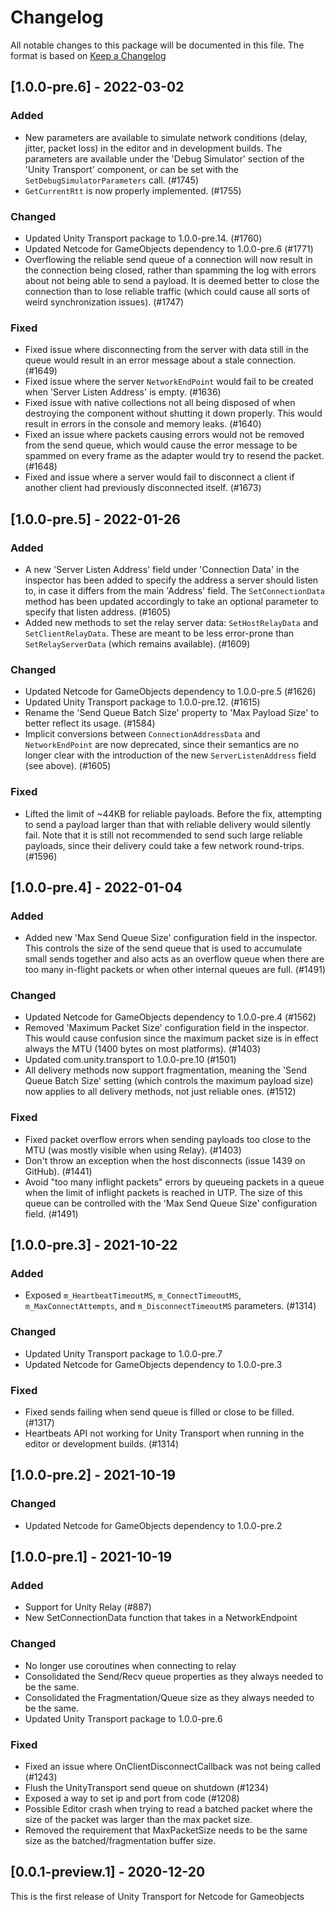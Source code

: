 # Changelog

All notable changes to this package will be documented in this file. The format is based on [Keep a Changelog](http://keepachangelog.com/en/1.0.0/)

## [1.0.0-pre.6] - 2022-03-02

### Added

- New parameters are available to simulate network conditions (delay, jitter, packet loss) in the editor and in development builds. The parameters are available under the 'Debug Simulator' section of the 'Unity Transport' component, or can be set with the `SetDebugSimulatorParameters` call. (#1745)
- `GetCurrentRtt` is now properly implemented. (#1755)

### Changed

- Updated Unity Transport package to 1.0.0-pre.14. (#1760)
- Updated Netcode for GameObjects dependency to 1.0.0-pre.6 (#1771)
- Overflowing the reliable send queue of a connection will now result in the connection being closed, rather than spamming the log with errors about not being able to send a payload. It is deemed better to close the connection than to lose reliable traffic (which could cause all sorts of weird synchronization issues). (#1747)

### Fixed

- Fixed issue where disconnecting from the server with data still in the queue would result in an error message about a stale connection. (#1649)
- Fixed issue where the server `NetworkEndPoint` would fail to be created when 'Server Listen Address' is empty. (#1636)
- Fixed issue with native collections not all being disposed of when destroying the component without shutting it down properly. This would result in errors in the console and memory leaks. (#1640)
- Fixed an issue where packets causing errors would not be removed from the send queue, which would cause the error message to be spammed on every frame as the adapter would try to resend the packet. (#1648)
- Fixed and issue where a server would fail to disconnect a client if another client had previously disconnected itself. (#1673)

## [1.0.0-pre.5] - 2022-01-26

### Added

- A new 'Server Listen Address' field under 'Connection Data' in the inspector has been added to specify the address a server should listen to, in case it differs from the main 'Address' field. The `SetConnectionData` method has been updated accordingly to take an optional parameter to specify that listen address. (#1605)
- Added new methods to set the relay server data: `SetHostRelayData` and `SetClientRelayData`. These are meant to be less error-prone than `SetRelayServerData` (which remains available). (#1609)

### Changed

- Updated Netcode for GameObjects dependency to 1.0.0-pre.5 (#1626)
- Updated Unity Transport package to 1.0.0-pre.12. (#1615)
- Rename the 'Send Queue Batch Size' property to 'Max Payload Size' to better reflect its usage. (#1584)
- Implicit conversions between `ConnectionAddressData` and `NetworkEndPoint` are now deprecated, since their semantics are no longer clear with the introduction of the new `ServerListenAddress` field (see above). (#1605)

### Fixed

- Lifted the limit of ~44KB for reliable payloads. Before the fix, attempting to send a payload larger than that with reliable delivery would silently fail. Note that it is still not recommended to send such large reliable payloads, since their delivery could take a few network round-trips. (#1596)

## [1.0.0-pre.4] - 2022-01-04

### Added

- Added new 'Max Send Queue Size' configuration field in the inspector. This controls the size of the send queue that is used to accumulate small sends together and also acts as an overflow queue when there are too many in-flight packets or when other internal queues are full. (#1491)

### Changed

- Updated Netcode for GameObjects dependency to 1.0.0-pre.4 (#1562)
- Removed 'Maximum Packet Size' configuration field in the inspector. This would cause confusion since the maximum packet size is in effect always the MTU (1400 bytes on most platforms). (#1403)
- Updated com.unity.transport to 1.0.0-pre.10 (#1501)
- All delivery methods now support fragmentation, meaning the 'Send Queue Batch Size' setting (which controls the maximum payload size) now applies to all delivery methods, not just reliable ones. (#1512)

### Fixed

- Fixed packet overflow errors when sending payloads too close to the MTU (was mostly visible when using Relay). (#1403)
- Don't throw an exception when the host disconnects (issue 1439 on GitHub). (#1441)
- Avoid "too many inflight packets" errors by queueing packets in a queue when the limit of inflight packets is reached in UTP. The size of this queue can be controlled with the 'Max Send Queue Size' configuration field. (#1491)

## [1.0.0-pre.3] - 2021-10-22

### Added 

- Exposed `m_HeartbeatTimeoutMS`, `m_ConnectTimeoutMS`, `m_MaxConnectAttempts`, and `m_DisconnectTimeoutMS` parameters. (#1314)

### Changed

- Updated Unity Transport package to 1.0.0-pre.7
- Updated Netcode for GameObjects dependency to 1.0.0-pre.3

### Fixed

- Fixed sends failing when send queue is filled or close to be filled. (#1317)
- Heartbeats API not working for Unity Transport when running in the editor or development builds. (#1314)

## [1.0.0-pre.2] - 2021-10-19

### Changed

- Updated Netcode for GameObjects dependency to 1.0.0-pre.2

## [1.0.0-pre.1] - 2021-10-19

### Added

- Support for Unity Relay (#887)
- New SetConnectionData function that takes in a NetworkEndpoint

### Changed 

- No longer use coroutines when connecting to relay
- Consolidated the Send/Recv queue properties as they always needed to be the same.
- Consolidated the Fragmentation/Queue size as they always needed to be the same.
- Updated Unity Transport package to 1.0.0-pre.6

### Fixed

- Fixed an issue where OnClientDisconnectCallback was not being called (#1243)
- Flush the UnityTransport send queue on shutdown (#1234)
- Exposed a way to set ip and port from code (#1208)
- Possible Editor crash when trying to read a batched packet where the size of the packet was larger than the max packet size.
- Removed the requirement that MaxPacketSize needs to be the same size as the batched/fragmentation buffer size.

## [0.0.1-preview.1] - 2020-12-20
This is the first release of Unity Transport for Netcode for Gameobjects
